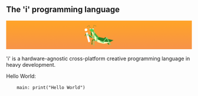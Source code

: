 ## The 'i' programming language
![i](spotlight.png)  

'i' is a hardware-agnostic cross-platform creative programming language in heavy development.

Hello World:

		main: print("Hello World")
